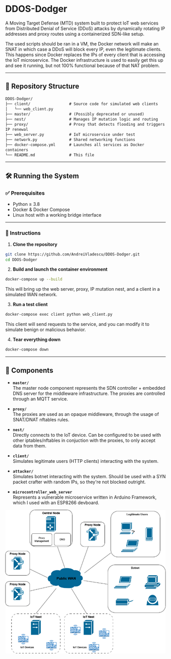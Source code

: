 
# DDOS-Dodger

A Moving Target Defense (MTD) system built to protect IoT web services from Distributed Denial of Service (DDoS) attacks by dynamically rotating IP addresses and proxy routes using a containerized SDN-like setup.

The used scripts should be ran in a VM, the Docker network will make an SNAT in which case a DDoS will block every IP, even the legitimate clients. This happens since Docker replaces the IPs of every client that is accessing the IoT microservice. The Docker infrastructure is used to easily get this up and see it running, but not 100% functional because of that NAT problem.

---

## 📁 Repository Structure

```
DDOS-Dodger/
├── client/                 # Source code for simulated web clients
│   └── web_client.py
├── master/                 # (Possibly deprecated or unused)
├── nest/                   # Manages IP mutation logic and routing
├── proxy/                  # Proxy that detects flooding and triggers IP renewal
├── web_server.py           # IoT microservice under test
├── network.py              # Shared networking functions
├── docker-compose.yml      # Launches all services as Docker containers
└── README.md               # This file
```

---

## 🛠️ Running the System

### ✅ Prerequisites

- Python ≥ 3.8
- Docker & Docker Compose
- Linux host with a working bridge interface

---

### 🚀 Instructions

1. **Clone the repository**

```bash
git clone https://github.com/AndreiVladescu/DDOS-Dodger.git
cd DDOS-Dodger
```

2. **Build and launch the container environment**

```bash
docker-compose up --build
```

This will bring up the web server, proxy, IP mutation nest, and a client in a simulated WAN network.

3. **Run a test client**

```bash
docker-compose exec client python web_client.py
```

This client will send requests to the service, and you can modify it to simulate benign or malicious behavior.

4. **Tear everything down**

```bash
docker-compose down
```

---

## 📌 Components

- **`master/`**  
  The master node component represents the SDN controller + embedded DNS server for the middleware infrastructure. The proxies are controlled through an MQTT service.

- **`proxy/`**  
  The proxies are used as an opaque middleware, through the usage of SNAT/DNAT nftables rules.

- **`nest/`**  
  Directly connects to the IoT device. Can be configured to be used with other iptables/nftables in conjuction with the proxies, to only accept data from them.

- **`client/`**  
  Simulates legitimate users (HTTP clients) interacting with the system.

- **`attacker/`**  
  Simulates botnet interacting with the system. Should be used with a SYN packet crafter with random IPs, so they're not blocked outright. 

- **`microcontroller_web_server`**  
  Represents a vulnerable microservice written in Arduino Framework, which I used with an ESP8266 devboard.

![System Architecture](https://raw.githubusercontent.com/AndreiVladescu/DDOS-Dodger/refs/heads/main/docs/thesis/images/system_architecture.png)
